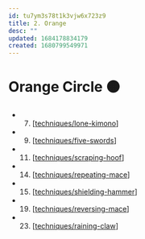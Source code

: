```yaml
---
id: tu7ym3s78t1k3vjw6x723z9
title: 2. Orange
desc: ""
updated: 1684178834179
created: 1680799549971
---
```


# Orange Circle 🟠

- 7. [[techniques/lone-kimono]]
- 9. [[techniques/five-swords]]
- 11. [[techniques/scraping-hoof]]
- 14. [[techniques/repeating-mace]]
- 15. [[techniques/shielding-hammer]]
- 19. [[techniques/reversing-mace]]
- 23. [[techniques/raining-claw]]

[//begin]: # "Autogenerated link references for markdown compatibility"
[techniques/lone-kimono]: ../techniques/lone-kimono "Lone Kimono"
[techniques/five-swords]: ../techniques/five-swords "Five Swords"
[techniques/scraping-hoof]: ../techniques/scraping-hoof "Scraping Hoof"
[techniques/repeating-mace]: ../techniques/repeating-mace "Repeating Mace"
[techniques/shielding-hammer]: ../techniques/shielding-hammer "Shielding Hammer"
[techniques/reversing-mace]: ../techniques/reversing-mace "Reversing Mace"
[techniques/raining-claw]: ../techniques/raining-claw "Raining Claw"
[//end]: # "Autogenerated link references"
